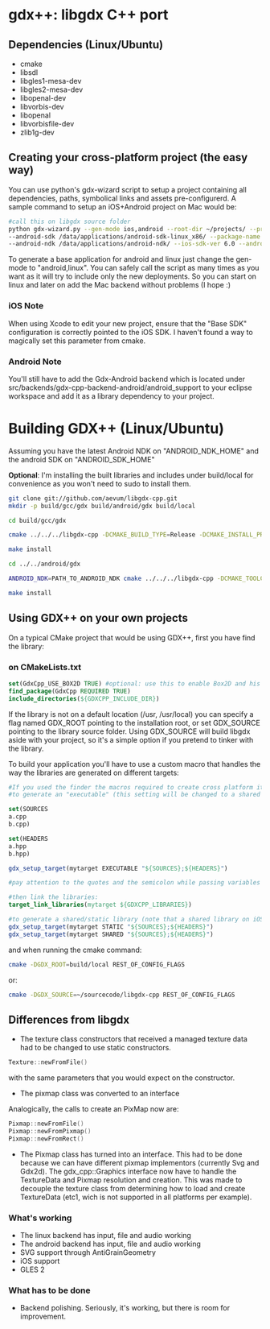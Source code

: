 # gdx++: libgdx C++ port

## Dependencies (Linux/Ubuntu)

* cmake
* libsdl
* libgles1-mesa-dev
* libgles2-mesa-dev
* libopenal-dev
* libvorbis-dev
* libopenal
* libvorbisfile-dev
* zlib1g-dev

## Creating your cross-platform project (the easy way)

You can use python's gdx-wizard script to setup a project containing all dependencies, paths, symbolical links and 
assets pre-configurerd. A sample command to setup an iOS+Android project on Mac would be:

```bash
#call this on libgdx source folder
python gdx-wizard.py --gen-mode ios,android --root-dir ~/projects/ --project-name Test  \
--android-sdk /data/applications/android-sdk-linux_x86/ --package-name com.aevumlab.test \
--android-ndk /data/applications/android-ndk/ --ios-sdk-ver 6.0 --android-target android-10
```

To generate a base application for android and linux just change the gen-mode to "android,linux". You can safely call the script as many times 
as you want as it will try to include only the new deployments. So you can start on linux and later on add the Mac backend without problems (I hope :)

### iOS Note

When using Xcode to edit your new project, ensure that the "Base SDK" configuration is correctly pointed to the iOS SDK. I haven't found a way to magically set
this parameter from cmake.

### Android Note

You'll still have to add the Gdx-Android backend which is located under src/backends/gdx-cpp-backend-android/android_support to your eclipse workspace and add it as a library
dependency to your project.

# Building GDX++ (Linux/Ubuntu)

Assuming you have the latest Android NDK on "ANDROID_NDK_HOME" and the android SDK on "ANDROID_SDK_HOME"

__Optional__: I'm installing the built libraries and includes under build/local for convenience as you won't need to sudo to install them.

```bash
git clone git://github.com/aevum/libgdx-cpp.git 
mkdir -p build/gcc/gdx build/android/gdx build/local

cd build/gcc/gdx

cmake ../../../libgdx-cpp -DCMAKE_BUILD_TYPE=Release -DCMAKE_INSTALL_PREFIX=../../local

make install

cd ../../android/gdx

ANDROID_NDK=PATH_TO_ANDROID_NDK cmake ../../../libgdx-cpp -DCMAKE_TOOLCHAIN_FILE=../../../libgdx-cpp/cmake/android.toolchain.cmake -DCMAKE_BUILD_TYPE=Release

make install
```

## Using GDX++ on your own projects

On a typical CMake project that would be using GDX++, first you have find the library:

### on CMakeLists.txt

```cmake
set(GdxCpp_USE_BOX2D TRUE) #optional: use this to enable Box2D and his Gdx layer
find_package(GdxCpp REQUIRED TRUE)
include_directories(${GDXCPP_INCLUDE_DIR})
```

If the library is not on a default location (/usr, /usr/local) you can specify a flag named GDX_ROOT pointing to the installation root, or set GDX_SOURCE pointing to the library source folder. Using GDX_SOURCE will build libgdx aside with your project, so it's a simple option if you pretend to tinker with the library.

To build your application you'll have to use a custom macro that handles the way the libraries are generated on different targets:

```cmake
#If you used the finder the macros required to create cross platform items are already included, so
#to generate an "executable" (this setting will be changed to a shared library on android and a bundle on iOS), add the folowing code:

set(SOURCES
a.cpp
b.cpp)

set(HEADERS
a.hpp
b.hpp)

gdx_setup_target(mytarget EXECUTABLE "${SOURCES};${HEADERS}")

#pay attention to the quotes and the semicolon while passing variables as parameters to the macro (This is a cmake limitation).

#then link the libraries:
target_link_libraries(mytarget ${GDXCPP_LIBRARIES})

#to generate a shared/static library (note that a shared library on iOS will be converted to a static one)
gdx_setup_target(mytarget STATIC "${SOURCES};${HEADERS}")
gdx_setup_target(mytarget SHARED "${SOURCES};${HEADERS}")

```

and when running the cmake command:

```bash
cmake -DGDX_ROOT=build/local REST_OF_CONFIG_FLAGS
```

or:

```bash
cmake -DGDX_SOURCE=~/sourcecode/libgdx-cpp REST_OF_CONFIG_FLAGS
```

## Differences from libgdx

* The texture class constructors that received a managed texture data had to be changed to use static constructors.

```c++
Texture::newFromFile()
```

with the same parameters that you would expect on the constructor.

* The pixmap class was converted to an interface

Analogically, the calls to create an PixMap now are:

```c++
Pixmap::newFromFile()
Pixmap::newFromPixmap()
Pixmap::newFromRect()
```

* The Pixmap class has turned into an interface. This had to be done because we can have different pixmap implementors (currently Svg and Gdx2d).
The gdx_cpp::Graphics interface now have to handle the TextureData and Pixmap resolution and creation. This was made to decouple the texture class from determining
how to load and create TextureData (etc1, wich is not supported in all platforms per example).


### What's working

* The linux backend has input, file and audio working
* The android backend has input, file and audio working
* SVG support through AntiGrainGeometry
* iOS support
* GLES 2

### What has to be done

* Backend polishing. Seriously, it's working, but there is room for improvement.
